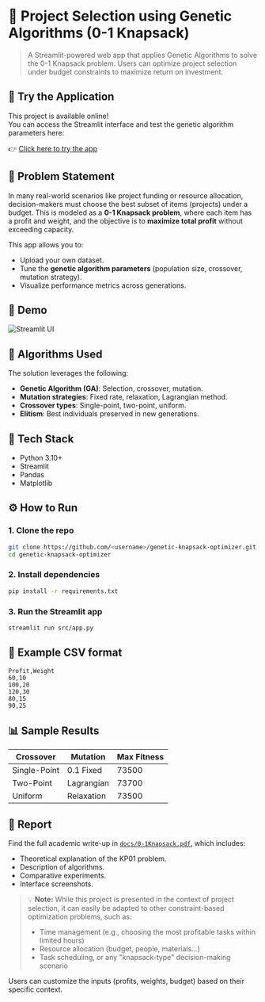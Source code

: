 
# 🧬 Project Selection using Genetic Algorithms (0-1 Knapsack)

> A Streamlit-powered web app that applies Genetic Algorithms to solve the 0-1 Knapsack problem. Users can optimize project selection under budget constraints to maximize return on investment.

## 🚀 Try the Application

This project is available online!  
You can access the Streamlit interface and test the genetic algorithm parameters here:

👉 [Click here to try the app](https://genetic-knapsack-optimizer-tesqwmxo3s7vrj3hhh7kxe.streamlit.app/)


## 🎯 Problem Statement

In many real-world scenarios like project funding or resource allocation, decision-makers must choose the best subset of items (projects) under a budget. This is modeled as a **0-1 Knapsack problem**, where each item has a profit and weight, and the objective is to **maximize total profit** without exceeding capacity.

This app allows you to:
- Upload your own dataset.
- Tune the **genetic algorithm parameters** (population size, crossover, mutation strategy).
- Visualize performance metrics across generations.

## 📸 Demo

![Streamlit UI](assets/streamlit_demo.png)

## 🧠 Algorithms Used

The solution leverages the following:
- **Genetic Algorithm (GA)**: Selection, crossover, mutation.
- **Mutation strategies**: Fixed rate, relaxation, Lagrangian method.
- **Crossover types**: Single-point, two-point, uniform.
- **Elitism**: Best individuals preserved in new generations.

## 🧪 Tech Stack

- Python 3.10+
- Streamlit
- Pandas
- Matplotlib

## ⚙️ How to Run

### 1. Clone the repo
```bash
git clone https://github.com/<username>/genetic-knapsack-optimizer.git
cd genetic-knapsack-optimizer
```

### 2. Install dependencies
```bash
pip install -r requirements.txt
```

### 3. Run the Streamlit app
```bash
streamlit run src/app.py
```

## 📁 Example CSV format
```csv
Profit,Weight
60,10
100,20
120,30
80,15
90,25
```

## 📊 Sample Results

| Crossover     | Mutation     | Max Fitness |
|---------------|--------------|-------------|
| Single-Point  | 0.1 Fixed    | 73500       |
| Two-Point     | Lagrangian   | 73700       |
| Uniform       | Relaxation   | 73500       |

## 📄 Report

Find the full academic write-up in [`docs/0-1Knapsack.pdf`](docs/0-1Knapsack.pdf), which includes:
- Theoretical explanation of the KP01 problem.
- Description of algorithms.
- Comparative experiments.
- Interface screenshots.

> 💡 **Note:** While this project is presented in the context of project selection, it can easily be adapted to other constraint-based optimization problems, such as:
>
> - Time management (e.g., choosing the most profitable tasks within limited hours)
> - Resource allocation (budget, people, materials…)
> - Task scheduling, or any "knapsack-type" decision-making scenario

Users can customize the inputs (profits, weights, budget) based on their specific context.


